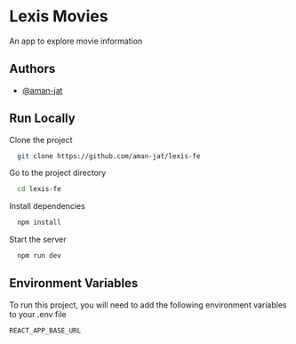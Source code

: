 
# Lexis Movies

An app to explore movie information


## Authors

- [@aman-jat](https://www.github.com/aman-jat)



    
## Run Locally

Clone the project

```bash
  git clone https://github.com/aman-jat/lexis-fe
```

Go to the project directory

```bash
  cd lexis-fe
```

Install dependencies

```bash
  npm install
```

Start the server

```bash
  npm run dev
```


## Environment Variables

To run this project, you will need to add the following environment variables to your .env file

`REACT_APP_BASE_URL` 



